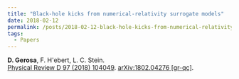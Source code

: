 ```yaml
---
title: "Black-hole kicks from numerical-relativity surrogate models"
date: 2018-02-12
permalink: /posts/2018-02-12-black-hole-kicks-from-numerical-relativity-surrogate-models
tags:
  - Papers
---
```






**D. Gerosa**, F. H'ebert, L. C. Stein.\
[Physical Review D 97 (2018) 104049](https://journals.aps.org/prd/abstract/10.1103/PhysRevD.97.104049). [arXiv:1802.04276 [gr-qc]](https://arxiv.org/abs/1802.04276).
